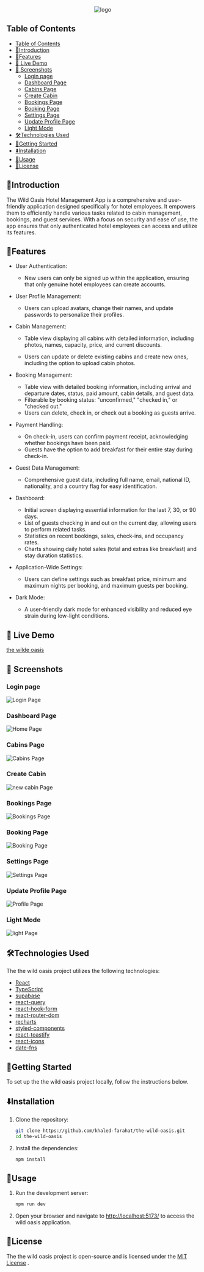 <div align="center"><img src="./screenshots/logo-dark.png" alt="logo"/>
</div>

## Table of Contents

- [Table of Contents](#table-of-contents)
- [👋Introduction](#introduction)
- [🌟Features](#features)
- [🚀 Live Demo](#-live-demo)
- [📸 Screenshots](#-screenshots)
  - [Login page](#login-page)
  - [Dashboard Page](#dashboard-page)
  - [Cabins Page](#cabins-page)
  - [Create Cabin](#create-cabin)
  - [Bookings Page](#bookings-page)
  - [Booking Page](#booking-page)
  - [Settings Page](#settings-page)
  - [Update Profile Page](#update-profile-page)
  - [Light Mode](#light-mode)
- [🛠️Technologies Used](#️technologies-used)
- [🏁Getting Started](#getting-started)
- [⬇️Installation](#️installation)
- [🔧Usage](#usage)
- [📄License](#license)

## 👋Introduction

The Wild Oasis Hotel Management App is a comprehensive and user-friendly application designed specifically for hotel employees. It empowers them to efficiently handle various tasks related to cabin management, bookings, and guest services. With a focus on security and ease of use, the app ensures that only authenticated hotel employees can access and utilize its features.

## 🌟Features

- User Authentication:

  - New users can only be signed up within the application, ensuring that only genuine hotel employees can create accounts.

- User Profile Management:

  - Users can upload avatars, change their names, and update passwords to personalize their profiles.

- Cabin Management:

  - Table view displaying all cabins with detailed information, including photos, names, capacity, price, and current discounts.

  - Users can update or delete existing cabins and create new ones, including the option to upload cabin photos.

- Booking Management:

  - Table view with detailed booking information, including arrival and departure dates, status, paid amount, cabin details, and guest data.
  - Filterable by booking status: "unconfirmed," "checked in," or "checked out."
  - Users can delete, check in, or check out a booking as guests arrive.

- Payment Handling:

  - On check-in, users can confirm payment receipt, acknowledging whether bookings have been paid.
  - Guests have the option to add breakfast for their entire stay during check-in.

- Guest Data Management:

  - Comprehensive guest data, including full name, email, national ID, nationality, and a country flag for easy identification.

- Dashboard:

  - Initial screen displaying essential information for the last 7, 30, or 90 days.
  - List of guests checking in and out on the current day, allowing users to perform related tasks.
  - Statistics on recent bookings, sales, check-ins, and occupancy rates.
  - Charts showing daily hotel sales (total and extras like breakfast) and stay duration statistics.

- Application-Wide Settings:

  - Users can define settings such as breakfast price, minimum and maximum nights per booking, and maximum guests per booking.

- Dark Mode:

  - A user-friendly dark mode for enhanced visibility and reduced eye strain during low-light conditions.

## 🚀 Live Demo

[the wilde oasis](https://the-wild-oasis-ts.netlify.app)

## 📸 Screenshots

### Login page

![Login Page](./screenshots/login.png)

### Dashboard Page

![Home Page](./screenshots/dashboard.png)

### Cabins Page

![Cabins Page](./screenshots/cabins.png)

### Create Cabin

![new cabin Page](./screenshots/add-new-cabin.png)

### Bookings Page

![Bookings Page](./screenshots/bookings.png)

### Booking Page

![Booking Page](./screenshots/single-booking.png)

### Settings Page

![Settings Page](./screenshots/settings.png)

### Update Profile Page

![Profile Page](./screenshots/profile.png)

### Light Mode

![light Page](./screenshots/light.png)

## 🛠️Technologies Used

The the wild oasis project utilizes the following technologies:

- [React](https://reactjs.org/)
- [TypeScript](https://www.typescriptlang.org/)
- [supabase](https://supabase.io/)
- [react-query](https://react-query.tanstack.com/)
- [react-hook-form](https://react-hook-form.com/)
- [react-router-dom](https://reactrouter.com/web/guides/quick-start)
- [recharts](https://recharts.org/en-US/)
- [styled-components](https://styled-components.com/)
- [react-toastify](https://fkhadra.github.io/react-toastify/introduction)
- [react-icons](https://react-icons.github.io/react-icons/)
- [date-fns](https://date-fns.org/)

## 🏁Getting Started

To set up the the wild oasis project locally, follow the instructions below.

## ⬇️Installation

1. Clone the repository:

   ```bash
   git clone https://github.com/khaled-farahat/the-wild-oasis.git
   cd the-wild-oasis
   ```

1. Install the dependencies:

   ```bash
   npm install
   ```

## 🔧Usage

1. Run the development server:

   ```bash
   npm run dev
   ```

1. Open your browser and navigate to [http://localhost:5173/](http://localhost:5173/) to access the wild oasis application.

## 📄License

The the wild oasis project is open-source and is licensed under the [MIT License](LICENSE) .
